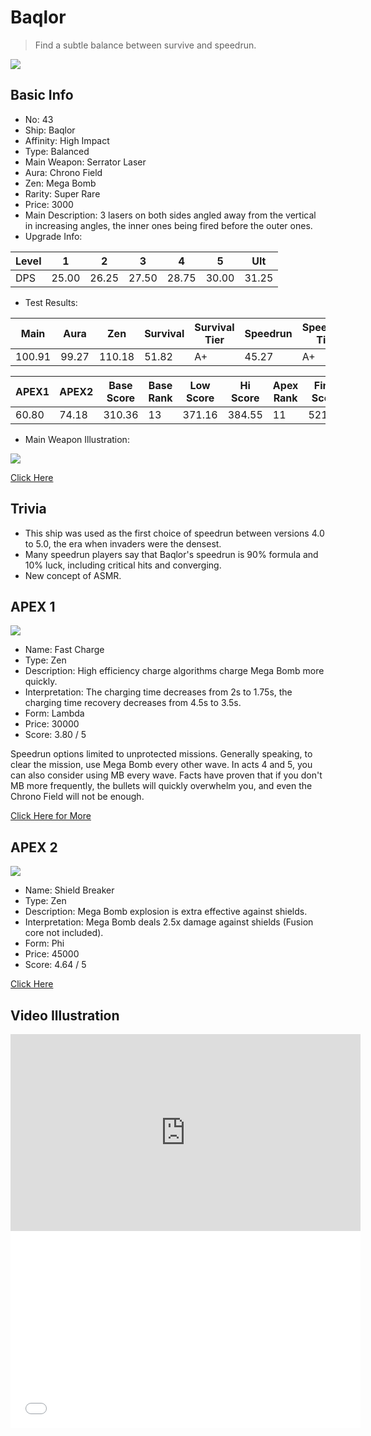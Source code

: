 # Baqlor

> Find a subtle balance between survive and speedrun.

<img src="/ships/ship_43.png" style={{zoom:1}}/>

## Basic Info

- No: 43
- Ship: Baqlor
- Affinity: High Impact
- Type: Balanced
- Main Weapon: Serrator Laser
- Aura: Chrono Field
- Zen: Mega Bomb
- Rarity: Super Rare
- Price: 3000
- Main Description: 3 lasers on both sides angled away from the vertical in increasing angles, the inner ones being fired before the outer ones.
- Upgrade Info: 

| Level | 1 | 2 | 3 | 4 | 5 | Ult |
|--|--|--|--|--|--|--|
| DPS | 25.00 | 26.25 | 27.50 | 28.75 | 30.00 | 31.25 |

- Test Results: 

| Main | Aura | Zen | Survival | Survival Tier | Speedrun | Speedrun Tier | Fun | Fun Tier |
|--|--|--|--|--|--|--|--|--|
| 100.91 | 99.27 | 110.18 | 51.82 | A+ | 45.27 | A+ | 39.82 | A |

| APEX1 | APEX2 | Base Score | Base Rank | Low Score | Hi Score | Apex Rank | Final Score | FinalRank |
|--|--|--|--|--|--|--|--|--|
| 60.80 | 74.18 | 310.36 | 13 | 371.16 | 384.55 | 11 | 521.45 | 8 |

- Main Weapon Illustration:

<img src="/illustration/main_43.gif" style={{zoom:1}}/>

[Click Here](https://gamefaqs.gamespot.com/iphone/193681-phoenix-ii/faqs/76704/ship-details-part-5#baqlor)

## Trivia

- This ship was used as the first choice of speedrun between versions 4.0 to 5.0, the era when invaders were the densest.
- Many speedrun players say that Baqlor's speedrun is 90% formula and 10% luck, including critical hits and converging.
- New concept of ASMR.

## APEX 1

<img src="/ships/ship_43_apex_1.png" style={{zoom:1}}/>

- Name: Fast Charge
- Type: Zen
- Description: High efficiency charge algorithms charge Mega Bomb more quickly.
- Interpretation: The charging time decreases from 2s to 1.75s, the charging time recovery decreases from 4.5s to 3.5s.
- Form: Lambda
- Price: 30000
- Score: 3.80 / 5

Speedrun options limited to unprotected missions. Generally speaking, to clear the mission, use Mega Bomb every other wave. In acts 4 and 5, you can also consider using MB every wave. Facts have proven that if you don't MB more frequently, the bullets will quickly overwhelm you, and even the Chrono Field will not be enough.

[Click Here for More](https://gamefaqs.gamespot.com/iphone/193681-phoenix-ii/faqs/76704/ship-details-part-5#lambda-mb-fast-charge-c30000)

## APEX 2

<img src="/ships/ship_43_apex_2.png" style={{zoom:1}}/>

- Name: Shield Breaker
- Type: Zen
- Description: Mega Bomb explosion is extra effective against shields.
- Interpretation: Mega Bomb deals 2.5x damage against shields (Fusion core not included).
- Form: Phi
- Price: 45000
- Score: 4.64 / 5

[Click Here](https://gamefaqs.gamespot.com/iphone/193681-phoenix-ii/faqs/76704/ship-details-part-5#phi-mb-shield-breaker-c45000)

## Video Illustration

<iframe width="560" height="315" src="https://www.youtube.com/embed/sI96OuK94OQ?si=mhAjTouSeMOcZJ3b" title="YouTube video player" frameborder="0" allow="accelerometer; autoplay; clipboard-write; encrypted-media; gyroscope; picture-in-picture; web-share" referrerpolicy="strict-origin-when-cross-origin" allowfullscreen></iframe>

<br/>

<iframe width="560" height="315" src="//player.bilibili.com/player.html?aid=62871282&bvid=BV1ot411N7SH&cid=109220898&p=1&autoplay=false" scrolling="no" border="0" frameborder="no" allow="accelerometer; autoplay; clipboard-write; encrypted-media; gyroscope; picture-in-picture; web-share" framespacing="0" allowfullscreen="true"> </iframe>
